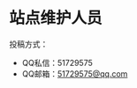 # 站点维护人员

<script setup>
import { VPTeamMembers } from 'vitepress/theme'

const members = [
  {
    avatar: '/about/hq/2024/quq.jpeg',
    name: '-QuQ-',
    title: '2025-现在'
  },
]
</script>

<VPTeamMembers size="medium" :members />

投稿方式：
- QQ私信：51729575
- QQ邮箱：51729575@qq.com